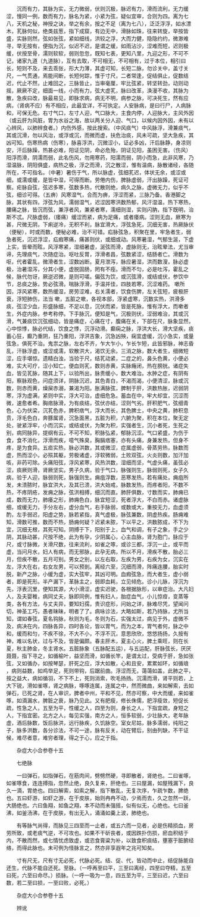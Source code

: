 <!-- { "loadSidebar": true } -->
　　沉而有力，其脉为实，无力微弱，伏则沉极，脉迟有力，滑而流利，无力缓涩，慢同一例，数而有力，脉名为紧，小紧为弦，疑似宜审，合则为四。离为七八，天机之秘，神授之诀，举之有余，按之不足（离为七八），泛泛浮浮，如水漂木，芤脉何似，绝类兹葱，指下成窟，有边无中，滑脉如珠，往来转旋，举按皆盛，实脉则然，弦如张弦，紧如细线，洪较之浮，大而力健，隐隐约约，微渺难寻，举无按有，便指为沉，似迟不迟，是谓之缓，如雨沾沙，涩难而短，迟则极缓，伏按至骨，濡则软软，弱则忽忽，既知七表，更知八里，九迎之形，不可不记，诸家九道（九道脉），互有去取，不可相无，不可相有，过于本位，相引曰长，短则不及，来去乖张，形大力薄，其虚可知，长短二脉，勿诊关中，盖寸关尺，一气贯通，焉能间断，长短何踪，惟于寸尺，二者常逢，促结俱止，促数结迟，代止不然，止难回之，三脉皆止，当审毫厘，牢比弦紧，转坚转劲，动则动摇，厥厥不定，细面一线，小而有力，弦大虚芤，脉曰改革，涣漫不收，其脉为散，急疾曰改，脉最易见，即脉求病，病无不明，病参之脉，可决死生，然有应病，（肾病不应）有不相应，此最宜详，不可执定。人安脉病，是曰行尸，人病脉和，可保无危。右寸气口，左寸人迎，气口脉大，主食内停，人迎脉大，主风外因（或云肝为风脏，胃为水谷之海，故以两关分人迎、气口，以候内因外因，未有以心辨风，以肺辨食者。）内伤外感，按此搜索。（中风痰气）中风脉浮，滑兼痰气，其或沉滑，勿以风治，或浮或沉，而微而虚，扶危治痰，风未可疏，坚大急疾，其凶可知。伤寒热病（伤寒），脉喜浮洪，沉微涩小，证必多凶，汗后脉静，身凉则安，汗后脉躁，热甚必难，阳证见阴，命必危殆，阴证见阳，虽困无害。（伤风）阳浮而滑，阴濡而弱，此名伤风，勿用寒药，阳濡而弱，阴小而急，此非风寒，乃湿温脉，阴阳俱盛，病热之极，浮之而滑，沉之散涩，惟有温病，脉散诸经，各随所在，不可指名。（中暑）暑伤于气，所以脉虚，弦细芤迟，体状无余，或涩或细，或濡或缓，是皆中湿，可得而断。劳倦内伤，脾脉虚弱，汗出脉躁，死证可察。疟脉自弦，弦迟多寒，弦数多热，代散则绝，病久之脉，虚微无力，似乎不弦，细诊可得。（五痹）风寒湿气，合而为痹，浮涩而紧，三脉乃备。香港脚之脉，其状有四，浮弦为风，濡弱湿气，迟涩因寒洪数热郁，风汗湿温，热下寒热，腰痛之脉，皆沉而弦，兼浮者风，兼紧者寒，濡细则湿，实则闪肭，指下既明，治斯不忒。尺脉虚弱，（痿痛）缓涩而紧，病为足痛，或者痿病。涩则无血，厥寒为甚，尺微无阴，下痢逆冷，无积不利，脉宜滑大，浮弦急死，沉细无害，热厥脉伏（便秘），时或而数，便秘必难，治不可错。疝脉弦急，积聚在里，牢急者生，弱急者死，沉迟浮涩，疝瘕寒痛，痛甚则伏，或细或动。风寒暑湿，气郁生涎，下虚上实，皆晕而眩，风浮寒紧，湿细暑虚，涎弦而滑，虚脉则无，治眩晕法，尤当审谛，先理痰气，次随症治。呕吐反胃，浮滑者昌，弦数紧涩，结肠者亡。滑数为呕，代者霍乱，微滑者生，涩数凶断。夏月泄泻，脉应暑湿，洪而数溲，脉必虚极，治暑湿泻，分其小便，虚脱固肠，罔有不痊。滑而不匀，必是吐泻，霍乱之候，脉代勿讶，厥逆迟微，是则可嗟。偏弦为饮，或沉弦滑，或结或伏，参饮中节，总痰之脉，势必弦滑。喘脉浮滑，手温并佳，四肢若寒，沉涩难药。 嗽所因，浮风紧寒，数热缓湿，房劳涩难，右关濡者，饮食伤脾，左关弦短，疲极肝衰，浮短肺伤，法当 嗽，五脏之嗽，各视本部，浮紧虚寒，沉数实热，洪滑多痰，弦涩少血，形盛脉细，不足以息，沉伏而紧，皆是死脉，惟有浮大，而嗽者生，外症内脉，参考称停。下手脉沉，便知是气，沉极则伏，涩弱难治，其或沉滑，气兼痰饮沉弦细动，皆是痛症，心痛在寸，腹痛在关，下部在尺，脉象显然，心中惊悸，脉必代结，饮食之悸，沉浮动滑。癫痫之脉，浮洪大长，滑大坚疾，痰蓄心狂，癫乃重阴，狂乃重阳，浮洪吉象，沉急凶殃，痫宜虚缓，沉小急实，或量弦急，俱死不治。鬼祟之脉，左右不齐，乍大乍小，乍长乍短，此皆邪脉，神志昏乱，汗脉浮虚，或涩或濡，软散洪大，渴饮无余。三消之脉，数大者生，细微短涩，应手堪惊。遗精白浊，当验于尺，结芤动紧，二症之的，鼻头色黄，小便必难，实大可疗，涩小知亡。便血则芤，数则赤黄，实脉癃闭，热在膀胱。诸症失血，皆见芤脉，随其上下，以验所出，脉贵缓小，数大难治。水肿之症，有阴有阳，察脉观色，问症须详，阴脉沉迟，其色青白，不渴而渴，小便清涩，脉或沉数，则赤而黄，燥屎赤溺，兼渴为阳。胀满脉弦，脾制于肝，洪数热胀，迟弱阴寒，浮为虚满，紧则中实，浮大可治，虚细危急。蓄血在中，牢大却宜，沉涩而微，速愈者希。胸痞脉滑，为有痰结，弦伏亦结，涩则气劣。肝积肥气，弦细青色，心为伏梁，沉芤色赤，脾积痞气，浮大而长，其色脾土，中央之黄，肺积息贲，浮毛色白，奔豚属肾，沉急面黑，五脏为积，六腑为聚，积在本位，聚无定处，驶紧浮牢，小而沉实，或结或伏，为聚为积，实强者生，沉小者死，生死之别，病同脉异，提纲有云，不可不知，积脉弘紧，郁脉沉涩。气口紧盛，为伤于食，食不消化，浮滑而疾，噫气殊臭，胸膈痞塞，亦有头痛，身兼发热，但身不疼，是为食异。五疸实热，脉必洪数，其或微涩，症属虚弱，骨蒸劳热，脉数而虚，热而涩小，必殒其躯，劳极诸虚，浮软微弱，土败双弦，火炎则数，加汗加咳，非药可除。头痛阳弦，浮风紧寒，风热洪数，湿细而坚，气虚头痛，虽弦必涩，痰厥则滑，肾厥坚实。男子久病，验于气口，脉强则生，脉弱则死，女子久病，验于人迎，脉弱则死，脉强则生。痈疽浮数，恶寒发热，若有痛处，痈疽所发，未溃脓时，脉宜洪大，及其已溃，洪大始戒，脉数发热，而疼者阳，不数不热，不疼阴疮，发痈之脉，弦洪相搏，细沉而直。肺肝俱数，寸数而实，肺痈已成，数而无力，肺痿之形，肺痈色白，脉宜短涩，死者浮大，不白而赤。诸虚脉细，或缓无力，手分左右，虚分血气，右手脉弱，或数或大，重按无力，血虚须酌，左手弱迟，阳虚之势，脉若紧指，真气虚极，脉弦兼数，阴虚热疾。肠痈难知，滑数可推，数而不热，肠痈何疑？迟紧未脓，下以平之，洪数脓成，不下为宜，沉细无根，其死可知。阴搏于下，阳别于上，血气和调，有子之象，手之少阴，其脉动甚，尺按不绝，此为有孕，少阴属心，心主血脉，肾为胞门，脉应于尺，或寸脉微，关滑尺数，往来流利，如雀之啄，或诊三都，浮沉一止，或平而虚，当问月水，妇人有病，而无邪脉，此孕无病，所以不月，滑疾不散，胎必三月，但疾不散，五月可别。男女之别，以左右取，左疾为男，右疾为女，沉实在左，浮大在右，右女左男，可以预剖。离经六至，沉细而滑，阵痛连腰，胎实时脱，新产之脉，小缓为虚，实大弦牢，其凶可明。血瘕弦急，而大者生，虚小弱者，即是死形。半产漏下，革脉主之，弱即血耗，立见倾危。诊小儿脉，浮沉为先，浮表沉里，便知其源，大小滑涩，虚实迟驶，各根据脉形，以审症治。大凡妇人，及夫婴稚，病同丈夫，脉即同例，惟有妇人，胎症血气，小儿惊疳，变蒸等类，各有方法，与丈夫异，要知妇孺，贵识症形，问始之详，脉难尽凭，望闻问切，神圣工巧，愚者昧昧，明者了了。病咏诊法，大略如斯，若乃持脉，尤所当知，谓如春弦，夏名钩脉，秋则为毛，冬则为石，实强太过，病见于外，虚微不及，病决在内，四脉各异，四时各论，皆以胃气，而为之本，胃气者何，脉之中和，缓而和匀，不疾不徐，不大不小，不浮不沉，意思欣欣，悠悠扬扬，久按有神，难以名状，过与不及，皆是偏颇。春主肝木，夏主心火，脾土乘旺，则在长夏，秋主肺金，冬主肾水。五脏脉象（五脉配五运），与五运配，肝脉弦长，厌厌聂聂，指下寻之，如循榆叶，益坚而滑，如循长竿，是谓太过，受病于肝，急如张弦，又如循办，如按琴瑟，肝死之应，浮大如散，心和且安，累累如环，如循琅 ，病则益数，如鸡举足，死则带钩，后踞前曲。浮涩而无，蔼蔼如盖，此肺之平，按之益大，病如循羽，不下不上，死则消索，吹毛扬扬。沉濡而滑，肾平则若，上大下锐，滑如雀啄，肾之病脉，啄啄连属，连属之中，然而微曲，来如解索，去如弹石，已死之肾，在人审识，脾者中州，平和不见，然亦可察，中大而缓，来如雀啄，如滴漏水，脾脏之衰，脉乃见此。又有肥瘦，修长侏儒，肥浮瘦敛，短促长疏，性急之人，五至为平，性缓之人，四至为则，身长之人，下指宜疏，身短之人，下指宜密。北方之人，每见实强，南方之人，恒多软弱，少壮脉大，老年脉虚，酒后脉数，饭后脉洪，远行脉疾，久饥脉空。室女尼姑，脉多濡弱，纯阳之子，脉多洪数，各分诊法，不可一途，脉有反关，动在臂后，别由列缺，不干证候，难尽者意，难穷者理，得之于心，应之于指。

　　杂症大小合参卷十五

　　七绝脉

　　一曰弹石，如指弹石，在筋肉间，劈劈然硬，寻即散者，肾绝也。二曰雀啄，如雀啄食，连连搏指，忽然止绝，良久复来，肝绝也。三曰屋漏，如屋残漏下，良久一滴，胃绝也。四曰解索，如索之解，指下散乱，无复次序，乍疏乍数，脾绝也。五曰虾游，如虾之游，在于皮肤，始则冉冉不动，少焉而去，久之忽然一跃，大肠绝也。六曰鱼翔，如鱼之翔，本不动而未强摇，似有似无，心绝也。七曰釜沸，如釜汤沸，在于皮肤，有出无入，涌涌如羹上波，肺绝也。

　　有等脉气尚得，而脉见三四至而一止者，或五六而一见者，必是伤精损血，房劳所致，或老痰气逆，不可攻也。如果不干斫丧者，或因跌扑伤损，瘀血积结于内，不散而然，或七情忧虑致虚，或恣食膏粱为补，以致食积痰结，壅塞于脏腑经络，而得此脉也。未可例为怪脉言之，然亦非享遐年之兆可知矣。

　　寸有尺无，尺有寸无必死，代脉必死。结、促、代，皆动而中止，结促脉能自还生，代脉不能自还死。至脉。（一呼再至曰平，三至曰离经，四至曰夺精，五至曰死，六至曰命尽。）损脉。（一呼一吸为一息，四五至为平，三至曰迟，六至曰数，若二至曰损，一至曰败，必死。）

　　杂症大小合参卷十五

　　辨讹

